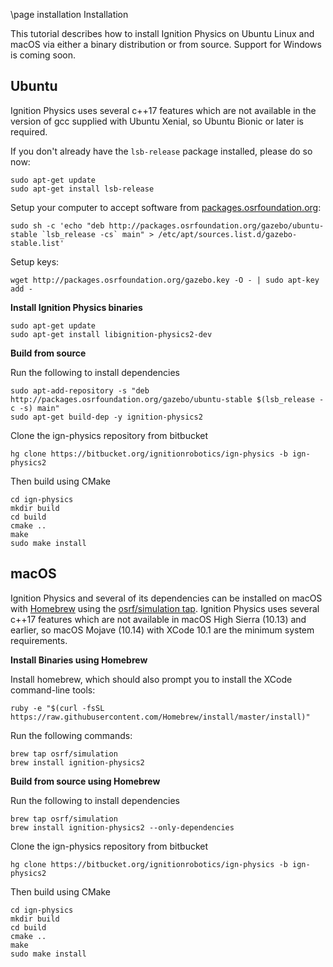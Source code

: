 \page installation Installation

This tutorial describes how to install Ignition Physics on Ubuntu Linux and macOS via either a binary distribution or from source. Support for Windows is coming soon.

## Ubuntu

Ignition Physics uses several c++17 features which are not available in the
version of gcc supplied with Ubuntu Xenial, so Ubuntu Bionic or later
is required.

If you don't already have the `lsb-release` package installed, please do so now:
```{.sh}
sudo apt-get update
sudo apt-get install lsb-release
```

Setup your computer to accept software from
[packages.osrfoundation.org](http://packages.osrfoundation.org):

```{.sh}
sudo sh -c 'echo "deb http://packages.osrfoundation.org/gazebo/ubuntu-stable `lsb_release -cs` main" > /etc/apt/sources.list.d/gazebo-stable.list'
```

Setup keys:

```{.sh}
wget http://packages.osrfoundation.org/gazebo.key -O - | sudo apt-key add -
```

**Install Ignition Physics binaries**

```{.sh}
sudo apt-get update
sudo apt-get install libignition-physics2-dev
```

**Build from source**

Run the following to install dependencies
```{.sh}
sudo apt-add-repository -s "deb http://packages.osrfoundation.org/gazebo/ubuntu-stable $(lsb_release -c -s) main"
sudo apt-get build-dep -y ignition-physics2
```

Clone the ign-physics repository from bitbucket
```{.sh}
hg clone https://bitbucket.org/ignitionrobotics/ign-physics -b ign-physics2
```

Then build using CMake
```{.sh}
cd ign-physics
mkdir build
cd build
cmake ..
make
sudo make install
```

## macOS

Ignition Physics and several of its dependencies can be installed on macOS
with [Homebrew](http://brew.sh/) using the [osrf/simulation
tap](https://github.com/osrf/homebrew-simulation). Ignition Physics uses
several c++17 features which are not available in macOS High Sierra (10.13)
and earlier, so macOS Mojave (10.14) with XCode 10.1 are the minimum
system requirements.

**Install Binaries using Homebrew**

Install homebrew, which should also prompt you to install the XCode
command-line tools:

```{.sh}
ruby -e "$(curl -fsSL https://raw.githubusercontent.com/Homebrew/install/master/install)"
```

Run the following commands:

```{.sh}
brew tap osrf/simulation
brew install ignition-physics2
```

**Build from source using Homebrew**

Run the following to install dependencies
```{.sh}
brew tap osrf/simulation
brew install ignition-physics2 --only-dependencies
```

Clone the ign-physics repository from bitbucket
```{.sh}
hg clone https://bitbucket.org/ignitionrobotics/ign-physics -b ign-physics2
```

Then build using CMake
```{.sh}
cd ign-physics
mkdir build
cd build
cmake ..
make
sudo make install
```
